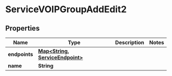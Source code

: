 

# ServiceVOIPGroupAddEdit2

## Properties

Name | Type | Description | Notes
------------ | ------------- | ------------- | -------------
**endpoints** | [**Map&lt;String, ServiceEndpoint&gt;**](ServiceEndpoint.md) |  | 
**name** | **String** |  | 




